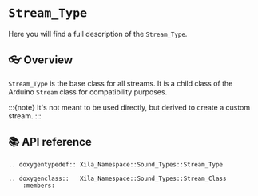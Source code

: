 # `Stream_Type`

Here you will find a full description of the `Stream_Type`.

## 👓 Overview

`Stream_Type` is the base class for all streams. It is a child class of the Arduino `Stream` class for compatibility purposes.

:::{note}
It's not meant to be used directly, but derived to create a custom stream.
:::

## 📚 API reference

```{eval-rst}
.. doxygentypedef:: Xila_Namespace::Sound_Types::Stream_Type

.. doxygenclass::   Xila_Namespace::Sound_Types::Stream_Class
    :members:
```